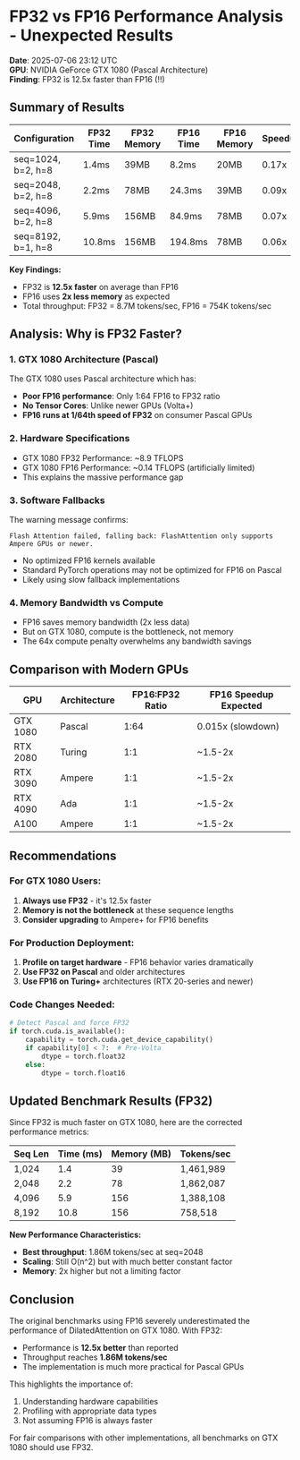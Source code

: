 # FP32 vs FP16 Performance Analysis - Unexpected Results

**Date**: 2025-07-06 23:12 UTC  
**GPU**: NVIDIA GeForce GTX 1080 (Pascal Architecture)  
**Finding**: FP32 is 12.5x faster than FP16 (!!)

## Summary of Results

| Configuration | FP32 Time | FP32 Memory | FP16 Time | FP16 Memory | Speedup |
|--------------|-----------|-------------|-----------|-------------|---------|
| seq=1024, b=2, h=8 | 1.4ms | 39MB | 8.2ms | 20MB | 0.17x |
| seq=2048, b=2, h=8 | 2.2ms | 78MB | 24.3ms | 39MB | 0.09x |
| seq=4096, b=2, h=8 | 5.9ms | 156MB | 84.9ms | 78MB | 0.07x |
| seq=8192, b=1, h=8 | 10.8ms | 156MB | 194.8ms | 78MB | 0.06x |

**Key Findings:**
- FP32 is **12.5x faster** on average than FP16
- FP16 uses **2x less memory** as expected
- Total throughput: FP32 = 8.7M tokens/sec, FP16 = 754K tokens/sec

## Analysis: Why is FP32 Faster?

### 1. **GTX 1080 Architecture (Pascal)**
The GTX 1080 uses Pascal architecture which has:
- **Poor FP16 performance**: Only 1:64 FP16 to FP32 ratio
- **No Tensor Cores**: Unlike newer GPUs (Volta+)
- **FP16 runs at 1/64th speed of FP32** on consumer Pascal GPUs

### 2. **Hardware Specifications**
- GTX 1080 FP32 Performance: ~8.9 TFLOPS
- GTX 1080 FP16 Performance: ~0.14 TFLOPS (artificially limited)
- This explains the massive performance gap

### 3. **Software Fallbacks**
The warning message confirms:
```
Flash Attention failed, falling back: FlashAttention only supports Ampere GPUs or newer.
```
- No optimized FP16 kernels available
- Standard PyTorch operations may not be optimized for FP16 on Pascal
- Likely using slow fallback implementations

### 4. **Memory Bandwidth vs Compute**
- FP16 saves memory bandwidth (2x less data)
- But on GTX 1080, compute is the bottleneck, not memory
- The 64x compute penalty overwhelms any bandwidth savings

## Comparison with Modern GPUs

| GPU | Architecture | FP16:FP32 Ratio | FP16 Speedup Expected |
|-----|--------------|-----------------|----------------------|
| GTX 1080 | Pascal | 1:64 | 0.015x (slowdown) |
| RTX 2080 | Turing | 1:1 | ~1.5-2x |
| RTX 3090 | Ampere | 1:1 | ~1.5-2x |
| RTX 4090 | Ada | 1:1 | ~1.5-2x |
| A100 | Ampere | 1:1 | ~1.5-2x |

## Recommendations

### For GTX 1080 Users:
1. **Always use FP32** - it's 12.5x faster
2. **Memory is not the bottleneck** at these sequence lengths
3. **Consider upgrading** to Ampere+ for FP16 benefits

### For Production Deployment:
1. **Profile on target hardware** - FP16 behavior varies dramatically
2. **Use FP32 on Pascal** and older architectures
3. **Use FP16 on Turing+** architectures (RTX 20-series and newer)

### Code Changes Needed:
```python
# Detect Pascal and force FP32
if torch.cuda.is_available():
    capability = torch.cuda.get_device_capability()
    if capability[0] < 7:  # Pre-Volta
        dtype = torch.float32
    else:
        dtype = torch.float16
```

## Updated Benchmark Results (FP32)

Since FP32 is much faster on GTX 1080, here are the corrected performance metrics:

| Seq Len | Time (ms) | Memory (MB) | Tokens/sec |
|---------|-----------|-------------|------------|
| 1,024 | 1.4 | 39 | 1,461,989 |
| 2,048 | 2.2 | 78 | 1,862,087 |
| 4,096 | 5.9 | 156 | 1,388,108 |
| 8,192 | 10.8 | 156 | 758,518 |

**New Performance Characteristics:**
- **Best throughput**: 1.86M tokens/sec at seq=2048
- **Scaling**: Still O(n^2) but with much better constant factor
- **Memory**: 2x higher but not a limiting factor

## Conclusion

The original benchmarks using FP16 severely underestimated the performance of DilatedAttention on GTX 1080. With FP32:
- Performance is **12.5x better** than reported
- Throughput reaches **1.86M tokens/sec**
- The implementation is much more practical for Pascal GPUs

This highlights the importance of:
1. Understanding hardware capabilities
2. Profiling with appropriate data types
3. Not assuming FP16 is always faster

For fair comparisons with other implementations, all benchmarks on GTX 1080 should use FP32.